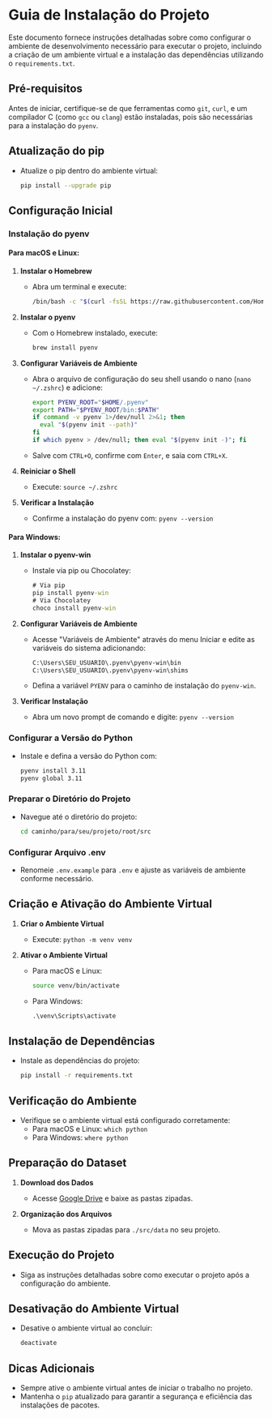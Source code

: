 
# Guia de Instalação do Projeto

Este documento fornece instruções detalhadas sobre como configurar o ambiente de desenvolvimento necessário para executar o projeto, incluindo a criação de um ambiente virtual e a instalação das dependências utilizando o `requirements.txt`.

## Pré-requisitos

Antes de iniciar, certifique-se de que ferramentas como `git`, `curl`, e um compilador C (como `gcc` ou `clang`) estão instaladas, pois são necessárias para a instalação do `pyenv`.

## Atualização do pip

- Atualize o pip dentro do ambiente virtual:
  ```bash
  pip install --upgrade pip
  ```

## Configuração Inicial

### Instalação do pyenv

#### Para macOS e Linux:

1. **Instalar o Homebrew**
   - Abra um terminal e execute:
     ```bash
     /bin/bash -c "$(curl -fsSL https://raw.githubusercontent.com/Homebrew/install/HEAD/install.sh)"
     ```

2. **Instalar o pyenv**
   - Com o Homebrew instalado, execute:
     ```bash
     brew install pyenv
     ```

3. **Configurar Variáveis de Ambiente**
   - Abra o arquivo de configuração do seu shell usando o nano (`nano ~/.zshrc`) e adicione:
     ```bash
     export PYENV_ROOT="$HOME/.pyenv"
     export PATH="$PYENV_ROOT/bin:$PATH"
     if command -v pyenv 1>/dev/null 2>&1; then
       eval "$(pyenv init --path)"
     fi
     if which pyenv > /dev/null; then eval "$(pyenv init -)"; fi
     ```
   - Salve com `CTRL+O`, confirme com `Enter`, e saia com `CTRL+X`.

4. **Reiniciar o Shell**
   - Execute: `source ~/.zshrc`

5. **Verificar a Instalação**
   - Confirme a instalação do pyenv com: `pyenv --version`

#### Para Windows:

1. **Instalar o pyenv-win**
   - Instale via pip ou Chocolatey:
     ```cmd
     # Via pip
     pip install pyenv-win
     # Via Chocolatey
     choco install pyenv-win
     ```

2. **Configurar Variáveis de Ambiente**
   - Acesse "Variáveis de Ambiente" através do menu Iniciar e edite as variáveis do sistema adicionando:
     ```cmd
     C:\Users\SEU_USUARIO\.pyenv\pyenv-win\bin
     C:\Users\SEU_USUARIO\.pyenv\pyenv-win\shims
     ```
   - Defina a variável `PYENV` para o caminho de instalação do `pyenv-win`.

3. **Verificar Instalação**
   - Abra um novo prompt de comando e digite: `pyenv --version`

### Configurar a Versão do Python

- Instale e defina a versão do Python com:
  ```bash
  pyenv install 3.11  
  pyenv global 3.11
  ```

### Preparar o Diretório do Projeto

- Navegue até o diretório do projeto:
  ```bash
  cd caminho/para/seu/projeto/root/src
  ```

### Configurar Arquivo .env

- Renomeie `.env.example` para `.env` e ajuste as variáveis de ambiente conforme necessário.

## Criação e Ativação do Ambiente Virtual

1. **Criar o Ambiente Virtual**
   - Execute: `python -m venv venv`

2. **Ativar o Ambiente Virtual**
   - Para macOS e Linux:
     ```bash
     source venv/bin/activate
     ```
   - Para Windows:
     ```cmd
     .\venv\Scripts\activate
     ```


## Instalação de Dependências

- Instale as dependências do projeto:
  ```bash
  pip install -r requirements.txt
  ```

## Verificação do Ambiente

- Verifique se o ambiente virtual está configurado corretamente:
  - Para macOS e Linux: `which python`
  - Para Windows: `where python`

## Preparação do Dataset

1. **Download dos Dados**
   - Acesse [Google Drive](https://drive.google.com/drive/folders/1Dm0DBTIhttI-C1STf250cSYMcTTDYH3r) e baixe as pastas zipadas.

2. **Organização dos Arquivos**
   - Mova as pastas zipadas para `./src/data` no seu projeto.

## Execução do Projeto

- Siga as instruções detalhadas sobre como executar o projeto após a configuração do ambiente.

## Desativação do Ambiente Virtual

- Desative o ambiente virtual ao concluir:
  ```bash
  deactivate
  ```

## Dicas Adicionais

- Sempre ative o ambiente virtual antes de iniciar o trabalho no projeto.
- Mantenha o `pip` atualizado para garantir a segurança e eficiência das instalações de pacotes.




